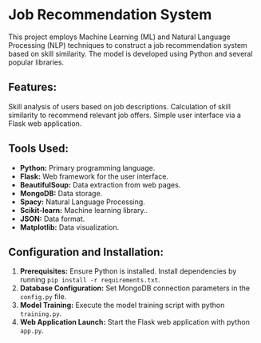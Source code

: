 # Job Recommendation System

This project employs Machine Learning (ML) and Natural Language Processing (NLP) techniques to construct a job recommendation system based on skill similarity. The model is developed using Python and several popular libraries.

## Features:

Skill analysis of users based on job descriptions.
Calculation of skill similarity to recommend relevant job offers.
Simple user interface via a Flask web application.

## Tools Used:

- **Python:** Primary programming language.
- **Flask:** Web framework for the user interface.
- **BeautifulSoup:** Data extraction from web pages.
- **MongoDB:** Data storage.
- **Spacy:** Natural Language Processing.
- **Scikit-learn:** Machine learning library..
- **JSON:** Data format.
- **Matplotlib:** Data visualization.
  
## Configuration and Installation:

1. **Prerequisites:** Ensure Python is installed. Install dependencies by running `pip install -r requirements.txt`.
2. **Database Configuration:** Set MongoDB connection parameters in the `config.py` file.
3. **Model Training:** Execute the model training script with python `training.py`.
4. **Web Application Launch:** Start the Flask web application with python `app.py`.


